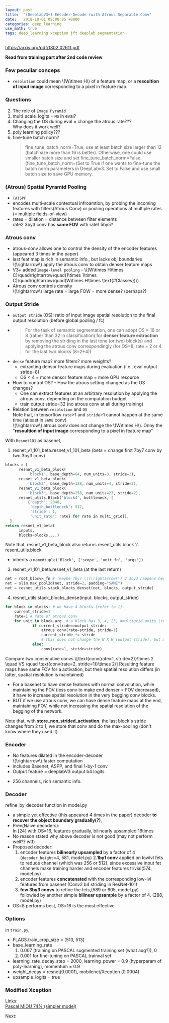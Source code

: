 ```yaml
---
layout: post
title:  "(DeeplabV3+) Encoder-Decode rwith Atrous Separable Conv"
date:   2018-10-01 09:00:05 +0800
categories: deep_learning
use_math: true
tags: deep_learning xception jft deeplab segmentation
---
```


<a href="https://arxiv.org/pdf/1802.02611.pdf" target="_blank">https://arxiv.org/pdf/1802.02611.pdf</a> 

__Read from training part after 2nd code review__

### Few peculiar conceps
* `resolution` could mean \\(W\times H\\) of a feature map, or a __resoultion of input image__ corresponding to a pixel in feature map.


### Questions
2. The role of `Image Pyramid`
1. multi_scale_logits = `MS` in eval?
3. Changing the OS during eval = change the atrous rate???  
Why does it work well?
1. poly learning policy???
2. fine-tune batch norm?
	> fine_tune_batch_norm=True, use at least batch size larger than 12 (batch size more than 16 is better). Otherwise, one could use smaller batch size and set fine_tune_batch_norm=False.  
	(fine_tune_batch_norm=)Set to True if one wants to fine-tune the batch norm parameters in DeepLabv3. Set to False and use small batch size to save GPU memory.

### (Atrous) Spatial Pyramid Pooling
* `(A)SPP`
* encodes multi-scale contextual infroamtion, by probing the incoming features with filters(Atrous Conv) or pooling operations at multiple rates (= multiple fields-of-view)
* rates = dilation = distance between filter elements  
rate2 3by3 conv has __same FOV__ with rate1 5by5?


### Atrous conv
* atrous-conv allows one to control the density of the encoder features (appeared 3 times in the paper) 
* last feat map is rich in semantic info., but lacks obj boundaries  
\\(\\rightarrow\\) apply the atrous conv to obtain denser feature maps
* V3+ added `Image-level pooling` - \\((W\times H\times C)\quad\rightarrow\quad(1\times 1\times C)\quad\rightarrow\quad(W\times H\times \text\{#Classes\})\\)
* Atrous conv controls density  
\\(\rightarrow\\) large rate = large FOW = more dense? (perhaps?)


### Output Stride
* `output stride` (OS): ratio of input image spatial resolution to the final output resolution (before global pooling / fc)
* > For the task of semantic segmentation, one can adopt OS = 16 or 8 (rather than 32 in classification) for __denser feature extraction__ by removing the striding in the last tone (or two) block(s) and applying the atrous conv correspondingly (for OS=8, rate = 2 or 4 for the last two blocks (8=2*4))
* `dense` feature map? more filters? more weights?
	* extracting densor feature maps during evaluation (i.e., eval output stride=8)
	* OS < 4 = more densor feature map = more GPU resource
* How to control OS? - How the atrous setting changed as the OS changes? 
	* One can extract features at an arbitrary resolution by applying the atrous conv, depending on the computation budget  
	* train output stride=32 (no atrous conv at all during training)
* Relation between `resolution` and `OS`  
Note that, in tensorflow `rate`>1 and `stride`>1 cannot happen at the same time (atleast in `SAME` conv)  
\\(\rightarrow\\) atrous conv does not change the \\(W\times H\\). Onny the "__resoultion of input image__ corresponding to a pixel in feature map"

With `Resnet101` as basenet,  
1. resnet_v1_101_beta.resnet_v1_101_beta (beta = change first 7by7 conv by two 3by3 conv)  
```python
blocks = [
      resnet_v1_beta_block(
          'block1', base_depth=64, num_units=3, stride=2),
      resnet_v1_beta_block(
          'block2', base_depth=128, num_units=4, stride=2),
      resnet_v1_beta_block(
          'block3', base_depth=256, num_units=23, stride=2),
      resnet_utils.Block('block4', bottleneck, [
          {'depth': 2048,
           'depth_bottleneck': 512,
           'stride': 1,
           'unit_rate': rate} for rate in multi_grid]),
  ]
return resnet_v1_beta(
      inputs,
      blocks=blocks,...)
```
Note that, resnet_v1_beta_block also returns resent_utils.block
2. resent_utils.block  
- inherits a `namedtuple('Block', ['scope', 'unit_fn', 'args'])`
3. resnet_v1_101_beta.resnet_v1_beta (at the last return)
```python
net = root_blocvk_fn # (maybe 7by7 \\(\rightarrow\\) 2 3by3 happens here)
net = slim.max_pool2d(net, stride=2, padding="SAME")
net = resnet_utils.stack_blocks_denset(net, blocks, output_stride)
```
4. resnet_utils.stack_blocks_dense(input. blocks, output_stride)
```python
for block in blocks: # we have 4 blocks (refer to 1)
	current_stride=1
	rate=1 # rate of atrous conv
	for unit in block.arg  # a block has 3, 4, 23, #multigrid units (refer to 1 and 2)
			if current_stride==output_stride:
				atrous conv(rate=stride, stride=1)
				current_stride *= stride
				# this does not change the W X H (output stride), but maintains the FOV of a unit
			else:
				conv(rate=1, stride=stride)
```
Compare two consecutive convs
\\[\text\{conv(rate=1, stride=2)\}\times 2 \quad VS \quad \text\{conv(rate=2, stride=1)\}\times 2\\]
Resulting feature maps have same FOV for a activation, but their spatial resolution differs (in latter, spatial resolution is maintained)  
* For a basenet to have dense features with normal convolution, while maintaining the FOV (less conv to make end denser = FOV decreased), it have to increase spatial resolution in the very begging conv blocks.  
* BUT if we use atrous conv, we can have dense feature maps at the end, maintaining FOV, while not increasing the spatial resolution of the begging of the network.

Note that, with __store_non_strided_activation__, the last block's stride changes from 2 to 1, we store that conv and do the max-pooling (don't know where they used it)



### Encoder
* No features dilated in the encoder-decoder  
\\(\rightarrow\\) faster computation
* includes Basenet, ASPP, and final 1-by-1 conv
* Output feature = deeplabV3 output b4 logits  
- 256 channels, rich semantic info.


### Decoder
refine_by_decoder function in model.py

* a simple yet effective (this appeared 4 times in the paper) decoder __to recover the object boundary gradually(?)__, 
* Prev(Naive decoders):  
In [24] with OS=16, features gradually, bilinearly upsampled 16times
* No reason stated why above decoder is not good (may not perform well?? wtf)
* Proposed decoder:  
	1. encoder features __bilinearly upsampled__ by a factor of 4 (`decoder_height`=4, 581, model.py)
	2.__1by1 conv__ applied on lowlvl fets to reduce channel (which was 256 or 512), since excessive input fet channels make training harder and encoder features trivial(574, model.py)
	3. encoder features __concatenated__ with the corresponding low-lvl features from basenet (Conv2 b4 striding in ResNet-101)  
	3. __few 3by3 convs__ to refine the fets,(589 or 605, model.py)  
	followied by another simple __bilinear upsample__ by a factor of 4. (288, model.py)
* OS=8 performs best, OS=16 is the most effective

### Options
in `train.py`, 
* FLAGS.train_crop_size = [513, 513]
* base_learning_rate
	1. 0.007 (training on PASCAL sugmented training set (what aug?)), 0
	2. 0.001 for fine-tuning on PASCAL trainval set
* learning_rate_decay_step = 2000, learning_power = 0.9 (hyperparam of poly-learning), momentum = 0.9
* weight_decay = resnet(0.0001), mobilenet/Xception (0.0004)
* upsample_logits = true 


### Modified Xception



Links:  
<a href="https://sthalles.github.io/deep_segmentation_network/" target="_blank"> Pascal MIOU 74% (simpler model)</a>

Next:  